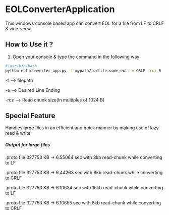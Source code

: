 # EOLConverterApplication
This windows console based app can convert EOL for a file from LF to CRLF &amp; vice-versa

## How to Use it ?
1) Open your console & type the command in the following way:
```bash
#!usr/bin/bash
python eol_converter_app.py -f mypath/to/file.some_ext -e CRLF -rcz 5
```
-f --> filepath

-e --> Desired Line Ending

-rcz --> Read chunk size(In multiples of 1024 B)

## Special Feature
Handles large files in an efficient and quick manner by making use of lazy-read & write

##### Output for large files

.proto file 327753 KB -> 6.55064 sec with 8kb read-chunk while converting to LF

.proto file 327753 KB -> 6.44263 sec with 8kb read-chunk while converting to CRLF

.proto file 327753 KB -> 6.10634 sec with 16kb read-chunk while converting to LF

.proto file 327753 KB -> 6.10655 sec with 8kb read-chunk while converting to CRLF